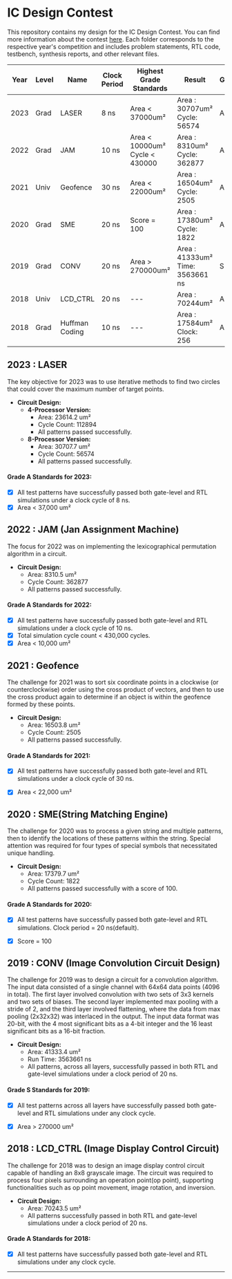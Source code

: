# IC Design Contest

This repository contains my design for the IC Design Contest. 
You can find more information about the contest [here](https://moeisoc.web2.ncku.edu.tw/p/406-1166-211155,r11.php?Lang=zh-tw). 
Each folder corresponds to the respective year's competition and includes problem statements, RTL code, testbench, synthesis reports, and other relevant files.


| Year | Level | Name         | Clock Period | Highest Grade Standards                  | Result                                   | Grade |
|------|-------|--------------|--------------|-----------------------------------------|------------------------------------------|-------|
| 2023 | Grad  | LASER        | 8 ns         | Area < 37000um²                         | Area : 30707um² <br> Cycle: 56574        |  A    |
| 2022 | Grad  | JAM          | 10 ns        | Area < 10000um²<br>Cycle < 430000       | Area : 8310um²  <br> Cycle: 362877       |  A    |
| 2021 | Univ  | Geofence     | 30 ns        | Area < 22000um²                         | Area : 16504um² <br> Cycle: 2505         |  A    |
| 2020 | Grad  | SME          | 20 ns        | Score = 100                             | Area : 17380um² <br> Cycle: 1822         |  A    |
| 2019 | Grad  | CONV         | 20 ns        | Area > 270000um²                        | Area : 41333um² <br> Time: 3563661 ns    |  S    |
| 2018 | Univ  | LCD_CTRL     | 20 ns        | ---                                     | Area : 70244um²                          |  A    |
| 2018 | Grad  | Huffman Coding | 10 ns      | ---                                     | Area : 17584um² <br> Clock: 256          |  A    |

## 2023 : LASER
The key objective for 2023 was to use iterative methods to find two circles that could cover the maximum number of target points.

- **Circuit Design:**
  - **4-Processor Version:**
    - Area: 23614.2 um²
    - Cycle Count: 112894
    - All patterns passed successfully.
  - **8-Processor Version:**
    - Area: 30707.7 um²
    - Cycle Count: 56574
    - All patterns passed successfully.

#### Grade A Standards for 2023:
- [x] All test patterns have successfully passed both gate-level and RTL simulations under a clock cycle of 8 ns.
- [x] Area < 37,000 um²

## 2022 : JAM (Jan Assignment Machine)
The focus for 2022 was on implementing the lexicographical permutation algorithm in a circuit.

- **Circuit Design:**
  - Area: 8310.5 um²
  - Cycle Count: 362877
  - All patterns passed successfully.

#### Grade A Standards for 2022:
- [x] All test patterns have successfully passed both gate-level and RTL simulations under a clock cycle of 10 ns.
- [x] Total simulation cycle count < 430,000 cycles.
- [x] Area < 10,000 um²

## 2021 : Geofence
The challenge for 2021 was to sort six coordinate points in a clockwise (or counterclockwise) order using the cross product of vectors, and then to use the cross product again to determine if an object is within the geofence formed by these points.

- **Circuit Design:**
  - Area: 16503.8 um²
  - Cycle Count: 2505
  - All patterns passed successfully.

#### Grade A Standards for 2021:
- [x] All test patterns have successfully passed both gate-level and RTL simulations under a clock cycle of 30 ns.
- [x] Area < 22,000 um²


## 2020 : SME(String Matching Engine)
The challenge for 2020 was to process a given string and multiple patterns, then to identify the locations of these patterns within the string. Special attention was required for four types of special symbols that necessitated unique handling.

- **Circuit Design:**
  - Area: 17379.7 um²
  - Cycle Count: 1822
  - All patterns passed successfully with a score of 100.

#### Grade A Standards for 2020:
- [x] All test patterns have successfully passed both gate-level and RTL simulations. Clock period = 20 ns(default).
- [x] Score = 100


## 2019 : CONV (Image Convolution Circuit Design)
The challenge for 2019 was to design a circuit for a convolution algorithm. The input data consisted of a single channel with 64x64 data points (4096 in total). The first layer involved convolution with two sets of 3x3 kernels and two sets of biases. The second layer implemented max pooling with a stride of 2, and the third layer involved flattening, where the data from max pooling (2x32x32) was interlaced in the output. The input data format was 20-bit, with the 4 most significant bits as a 4-bit integer and the 16 least significant bits as a 16-bit fraction.

- **Circuit Design:**
  - Area: 41333.4 um²
  - Run Time: 3563661 ns
  - All patterns, across all layers, successfully passed in both RTL and gate-level simulations under a clock period of 20 ns.

#### Grade S Standards for 2019:
- [x] All test patterns across all layers have successfully passed both gate-level and RTL simulations under any clock cycle.
- [x] Area > 270000 um²



## 2018 : LCD_CTRL (Image Display Control Circuit)
The challenge for 2018 was to design an image display control circuit capable of handling an 8x8 grayscale image. The circuit was required to process four pixels surrounding an operation point(op point), supporting functionalities such as op point movement, image rotation, and inversion.

- **Circuit Design:**
  - Area: 70243.5 um²
  - All patterns successfully passed in both RTL and gate-level simulations under a clock period of 20 ns.

#### Grade A Standards for 2018:
- [x] All test patterns have successfully passed both gate-level and RTL simulations under any clock cycle.

---
